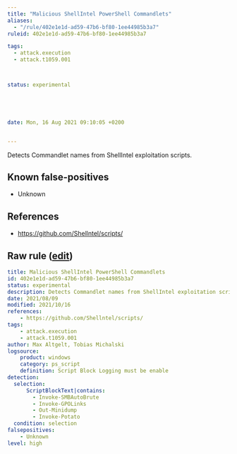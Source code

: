 ```yaml
---
title: "Malicious ShellIntel PowerShell Commandlets"
aliases:
  - "/rule/402e1e1d-ad59-47b6-bf80-1ee44985b3a7"
ruleid: 402e1e1d-ad59-47b6-bf80-1ee44985b3a7

tags:
  - attack.execution
  - attack.t1059.001



status: experimental





date: Mon, 16 Aug 2021 09:10:05 +0200


---
```


Detects Commandlet names from ShellIntel exploitation scripts.

<!--more-->


## Known false-positives

* Unknown



## References

* https://github.com/Shellntel/scripts/


## Raw rule ([edit](https://github.com/SigmaHQ/sigma/edit/master/rules/windows/powershell/powershell_script/posh_ps_shellintel_malicious_commandlets.yml))
```yaml
title: Malicious ShellIntel PowerShell Commandlets
id: 402e1e1d-ad59-47b6-bf80-1ee44985b3a7
status: experimental
description: Detects Commandlet names from ShellIntel exploitation scripts.
date: 2021/08/09
modified: 2021/10/16
references:
    - https://github.com/Shellntel/scripts/
tags:
    - attack.execution
    - attack.t1059.001
author: Max Altgelt, Tobias Michalski
logsource:
    product: windows
    category: ps_script
    definition: Script Block Logging must be enable
detection:
  selection:
      ScriptBlockText|contains:
        - Invoke-SMBAutoBrute
        - Invoke-GPOLinks
        - Out-Minidump
        - Invoke-Potato
  condition: selection
falsepositives:
    - Unknown
level: high

```
